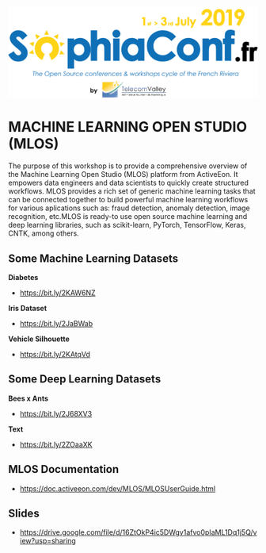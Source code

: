 <p align="center"><img src="https://github.com/carolinepacheco/SophiaConf2019/blob/master/imgs/Logo_SC2019-ENG.jpg" border="0"/></p>

# MACHINE LEARNING OPEN STUDIO (MLOS)

The purpose of this workshop is to provide a comprehensive overview of the Machine Learning Open Studio (MLOS) platform from ActiveEon. It empowers data engineers and data scientists to quickly create structured workflows.  MLOS provides a rich set of generic machine learning tasks that can be connected together to build powerful  machine learning workflows for various aplications such as: fraud detection, anomaly detection, image recognition, etc.MLOS is ready-to use open source machine learning and deep learning libraries, such as scikit-learn, PyTorch, TensorFlow, Keras, CNTK, among others.


## Some Machine Learning Datasets

**Diabetes**

- https://bit.ly/2KAW6NZ

**Iris Dataset**

-  https://bit.ly/2JaBWab

**Vehicle Silhouette**
- https://bit.ly/2KAtqVd

## Some Deep Learning Datasets

**Bees x Ants**

-  https://bit.ly/2J68XV3

**Text**
- https://bit.ly/2ZOaaXK

## MLOS Documentation
- https://doc.activeeon.com/dev/MLOS/MLOSUserGuide.html

## Slides
- https://drive.google.com/file/d/16ZtOkP4ic5DWgv1afvo0pIaML1Dq1j5Q/view?usp=sharing
